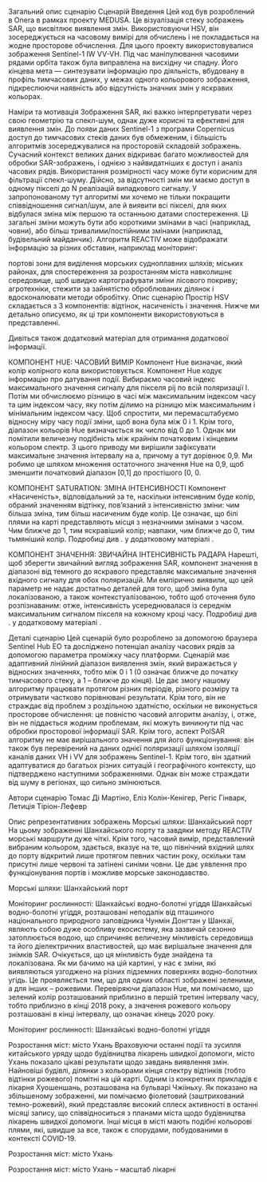 Загальний опис сценарію
Сценарій Введення
Цей код був розроблений в Onera в рамках проекту MEDUSA. Це візуалізація стеку зображень SAR, що висвітлює виявлення змін. Використовуючи HSV, він зосереджується на часовому вимірі для обчислень і не покладається на жодне просторове обчислення. Для цього проекту використовувалися зображення Sentinel-1 IW VV-VH. Під час маніпулювання часовими рядами орбіта також була виправлена ​​на висхідну чи спадну. Його кінцева мета — синтезувати інформацію про діяльність, вбудовану в профіль тимчасових даних, у межах одного кольорового зображення, підкреслюючи наявність або відсутність значних змін у яскравих кольорах.

Наміри та мотивація
Зображення SAR, які важко інтерпретувати через свою геометрію та спекл-шум, однак дуже корисні та ефективні для виявлення змін. До появи даних Sentinel-1 з програми Copernicus доступ до тимчасових стеків даних був обмеженим, і більшість алгоритмів зосереджувалися на просторовій складовій зображень. Сучасний контекст великих даних відкриває багато можливостей для обробки SAR-зображень, і однією з найвидатніших є доступ і аналіз часових рядів. Використання розмірності часу може бути корисним для фільтрації спекл-шуму. Дійсно, за відсутності змін ми маємо доступ в одному пікселі до N реалізацій випадкового сигналу. У запропонованому тут алгоритмі ми хочемо не тільки покращити співвідношення сигнал/шум, але й виявити всі пікселі, для яких відбулася зміна між першою та останньою датами спостереження. Ці загальні зміни можуть бути або короткими змінами в часі (наприклад, човни), або більш тривалими/постійними змінами (наприклад, будівельний майданчик). Алгоритм REACTIV може відображати інформацію за різних обставин, наприклад моніторинг:

портові зони для виділення морських судноплавних шляхів;
міських районах, для спостереження за розростанням міста
навколишнє середовище, щоб швидко картографувати зміни лісового покриву;
агротехніки, стежити за зайнятістю оброблюваних ділянок і вдосконалювати методи обробітку.
Опис сценарію
Простір HSV складається з 3 компонентів: відтінок, насиченість і значення. Нижче ми детально описуємо, як ці три компоненти використовуються в представленні.

Дивіться також додатковий матеріал для отримання додаткової інформації.

КОМПОНЕНТ HUE: ЧАСОВИЙ ВИМІР
Компонент Hue визначає, який колір колірного кола використовується. Компонент Hue кодує інформацію про датування події. Вибираємо часовий індекс максимального значення сигналу для пікселя pij по всій поляризації l. Потім ми обчислюємо різницю в часі між максимальним індексом часу та цим індексом часу, яку потім ділимо на різницю між максимальним і мінімальним індексом часу. Щоб спростити, ми перемасштабуємо відносну міру часу події зміни, щоб вона була між 0 і 1. Крім того, діапазон кольорів Hue визначається як число від 0 до 1. Однак ми помітили величезну подібність між крайнім початковим і кінцевим кольором спектр. З цього приводу ми вирішили зафіксувати максимальне значення інтервалу на a, причому a тут дорівнює 0,9. Ми робимо це шляхом множення остаточного значення Hue на 0,9, щоб зменшити початковий діапазон [0,1] до простішого [0, 0.

КОМПОНЕНТ SATURATION: ЗМІНА ІНТЕНСИВНОСТІ
Компонент «Насиченість», відповідальний за те, наскільки інтенсивним буде колір, обраний значенням відтінку, пов’язаний з інтенсивністю зміни: чим більша зміна, тим більш насиченим буде колір. Це означає, що білі плями на карті представляють місця з незначними змінами з часом. Чим ближче до 1, тим яскравіший колір; навпаки, чим ближче до 0, тим тьмяніший колір. Подробиці див . у додатковому матеріалі .

КОМПОНЕНТ ЗНАЧЕННЯ: ЗВИЧАЙНА ІНТЕНСИВНІСТЬ РАДАРА
Нарешті, щоб зберегти звичайний вигляд зображення SAR, компонент значення в діапазоні від темного до яскравого представляє максимальне значення вхідного сигналу для обох поляризацій. Ми емпірично виявили, що цей параметр не надає достатньо деталей для того, щоб зміна була локалізованою, а також контекстуалізованою, тобто щоб оточення було розпізнаваним: отже, інтенсивність усереднювалася із середнім максимальним сигналом пікселя на кожному кроці часу. Подробиці див . у додатковому матеріалі .

Деталі сценарію
Цей сценарій було розроблено за допомогою браузера Sentinel Hub EO та досліджено потенціал аналізу часових рядів за допомогою параметра проміжку часу платформи. Сценарій має адаптивний лінійний діапазон виявлення змін, який виражається у відносних значеннях, тобто між 0 і 1 (0 означає ближче до початку тимчасового стеку, а 1 – ближче до кінця). Це дає змогу нашому алгоритму працювати протягом різних періодів, різного розміру та отримувати частково порівнювані результати. Крім того, він не страждає від проблем з роздільною здатністю, оскільки не виконується просторове обчислення: це повністю часовий алгоритм аналізу, і, отже, він не піддається жодним проблемам, які можуть виникнути під час обробки просторової інформації SAR. Крім того, аспект PolSAR алгоритму не має вирішального значення для його функціонування: він також був перевірений на даних однієї поляризації шляхом ізоляції каналів даних VH і VV для зображень Sentinel-1. Крім того, він здатний адаптуватися до багатьох різних ситуацій і географічного контексту, що підтверджено наступними зображеннями. Однак він може страждати від шуму в регіонах, що сильно змінюються.

Автори сценарію
Томас Ді Мартіно, Еліз Колін-Кенігер, Регіс Гінварк, Летиція Тіріон-Лефевр

Опис репрезентативних зображень
Морські шляхи: Шанхайський порт
На цьому зображенні Шанхайського порту та завдяки методу REACTIV морські маршрути дуже чіткі. Крім того, часовий вимір, представлений вибраним кольором, здається, вказує на те, що північний вхідний шлях до порту відкритий лише протягом певних частин року, оскільки там присутні лише червоні та затінені синіми човни. Це дає уявлення про функціонування портів і можливе морське законодавство.

Морські шляхи: Шанхайський порт

Моніторинг рослинності: Шанхайські водно-болотні угіддя
Шанхайські водно-болотні угіддя, розташовані неподалік від пташиного національного природного заповідника Чунмін Донгтан у Шанхаї, являють собою дуже особливу екосистему, яка зазвичай сезонно затоплюється водою, що спричиняє величезну мінливість середовища та його діелектричних властивостей, що має вирішальне значення для знімків SAR. Очікується, що ця мінливість буде знайдена та локалізована. Як ми бачимо на цій картині, у нас є зміни, які виявляються узгоджено на різних підземних поверхнях водно-болотних угідь. Це проявляється тим, що для одних області зображені зеленими, а для інших – рожевими. Перевіряючи діапазон Hue, ми помічаємо, що зелений колір розташований приблизно в першій третині інтервалу часу, тобто приблизно в кінці 2018 року, а значення рожевого кольору розташовані в кінці інтервалу, що означає кінець 2020 року.

Моніторинг рослинності: Шанхайські водно-болотні угіддя

Розростання міст: місто Ухань
Враховуючи останні події та зусилля китайського уряду щодо будівництва лікарень швидкої допомоги, місто Ухань показало цікаві результати щодо завдань виявлення змін. Найновіші будівлі, ділянки з кольорами кінця спектру відтінків (тобто відтінки рожевого) помітні на цій карті. Одним із конкретних прикладів є лікарня Хуошеншань, розташована на бульварі Чжііньху. Як показано на збільшеному зображенні, ми помічаємо фіолетовий (заштрихований темно-рожевий), який представляє високий сплеск активності в останні місяці запису, що співвідноситься з планами міста щодо будівництва лікарень швидкої допомоги. Інші місця в місті мають подібні кольорові плями, які, швидше за все, також є спорудами, побудованими в контексті COVID-19.

Розростання міст: місто Ухань

Розростання міст: місто Ухань – масштаб лікарні
